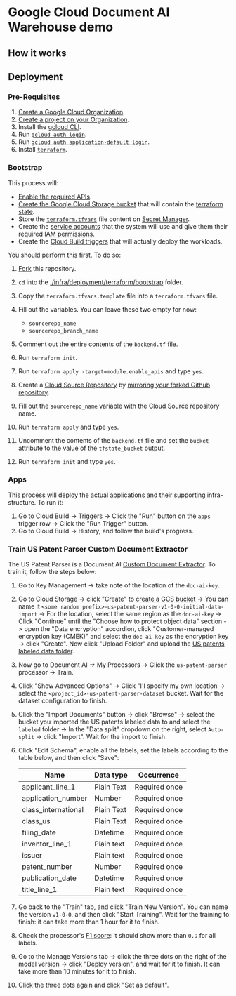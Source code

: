 # Google Cloud Document AI Warehouse demo

## How it works

## Deployment

### Pre-Requisites

1. [Create a Google Cloud Organization](https://cloud.google.com/resource-manager/docs/creating-managing-organization).
1. [Create a project on your Organization](https://cloud.google.com/resource-manager/docs/creating-managing-projects).
1. Install the [gcloud CLI](https://cloud.google.com/sdk/docs/install).
1. Run [`gcloud auth login`](https://cloud.google.com/sdk/gcloud/reference/auth/login).
1. Run [`gcloud auth application-default login`](https://cloud.google.com/sdk/gcloud/reference/auth/application-default/login).
1. Install [`terraform`](https://developer.hashicorp.com/terraform/tutorials/aws-get-started/install-cli).

### Bootstrap

This process will:

- [Enable the required APIs](https://cloud.google.com/endpoints/docs/openapi/enable-api).
- [Create the Google Cloud Storage bucket](https://developer.hashicorp.com/terraform/language/settings/backends/gcs) that will contain the [terraform state](https://developer.hashicorp.com/terraform/language/state).
- Store the [`terraform.tfvars`](https://developer.hashicorp.com/terraform/language/values/variables#variable-definitions-tfvars-files) file content on [Secret Manager](https://cloud.google.com/secret-manager).
- Create the [service accounts](https://cloud.google.com/iam/docs/service-account-overview) that the system will use and give them their required [IAM permissions](https://cloud.google.com/iam/docs/overview#permissions).
- Create the [Cloud Build triggers](https://cloud.google.com/build/docs/automating-builds/create-manage-triggers) that will actually deploy the workloads.

You should perform this first. To do so:

1. [Fork](https://docs.github.com/en/get-started/quickstart/fork-a-repo) this repository.
1. `cd` into the [./infra/deployment/terraform/bootstrap](./infra/deployment/terraform/bootstrap) folder.
1. Copy the `terraform.tfvars.template` file into a `terraform.tfvars` file.
1. Fill out the variables. You can leave these two empty for now:

   - `sourcerepo_name`
   - `sourcerepo_branch_name`

1. Comment out the entire contents of the `backend.tf` file.
1. Run `terraform init`.
1. Run `terraform apply -target=module.enable_apis` and type `yes`.
1. Create a [Cloud Source Repository](https://cloud.google.com/source-repositories/docs) by [mirroring your forked Github repository](https://cloud.google.com/source-repositories/docs/mirroring-a-github-repository).
1. Fill out the `sourcerepo_name` variable with the Cloud Source repository name.
1. Run `terraform apply` and type `yes`.
1. Uncomment the contents of the `backend.tf` file and set the `bucket` attribute to the value of the `tfstate_bucket` output.
1. Run `terraform init` and type `yes`.

### Apps

This process will deploy the actual applications and their supporting infra-structure. To run it:

1. Go to Cloud Build -> Triggers -> Click the "Run" button on the `apps` trigger row -> Click the "Run Trigger" button.
1. Go to Cloud Build -> History, and follow the build's progress.

### Train US Patent Parser Custom Document Extractor

The US Patent Parser is a Document AI [Custom Document Extractor](https://cloud.google.com/document-ai/docs/workbench/build-custom-processor). To train it, follow the steps below:

1. Go to Key Management -> take note of the location of the `doc-ai-key`.
1. Go to Cloud Storage -> click "Create" to [create a GCS bucket](https://cloud.google.com/storage/docs/creating-buckets) -> You can name it `<some random prefix>-us-patent-parser-v1-0-0-initial-data-import` -> For the location, select the same region as the `doc-ai-key` -> Click "Continue" until the "Choose how to protect object data" section -> open the "Data encryption" accordion, click "Customer-managed encryption key (CMEK)" and select the `doc-ai-key` as the encryption key -> click "Create". Now click "Upload Folder" and upload the [US patents labeled data folder](./data/documents/us/patents/labeled/).
1. Now go to Document AI -> My Processors -> Click the `us-patent-parser` processor -> Train.
1. Click "Show Advanced Options" -> Click "I'l specify my own location -> select the `<project_id>-us-patent-parser-dataset` bucket. Wait for the dataset configuration to finish.
1. Click the "Import Documents" button -> click "Browse" -> select the bucket you imported the US patents labeled data to and select the `labeled` folder -> In the "Data split" dropdown on the right, select `Auto-split` -> click "Import". Wait for the import to finish.
1. Click "Edit Schema", enable all the labels, set the labels according to the table below, and then click "Save":

   | Name                | Data type  | Occurrence    |
   | ------------------- | ---------- | ------------- |
   | applicant_line_1    | Plain Text | Required once |
   | application_number  | Number     | Required once |
   | class_international | Plain Text | Required once |
   | class_us            | Plain Text | Required once |
   | filing_date         | Datetime   | Required once |
   | inventor_line_1     | Plain text | Required once |
   | issuer              | Plain text | Required once |
   | patent_number       | Number     | Required once |
   | publication_date    | Datetime   | Required once |
   | title_line_1        | Plain text | Required once |

1. Go back to the "Train" tab, and click "Train New Version". You can name the version `v1-0-0`, and then click "Start Training". Wait for the training to finish: it can take more than 1 hour for it to finish.
1. Check the processor's [F1 score](https://cloud.google.com/document-ai/docs/workbench/evaluate#all-labels): it should show more than `0.9` for all labels.
1. Go to the Manage Versions tab -> click the three dots on the right of the model version -> click "Deploy version", and wait for it to finish. It can take more than 10 minutes for it to finish.
1. Click the three dots again and click "Set as default".
